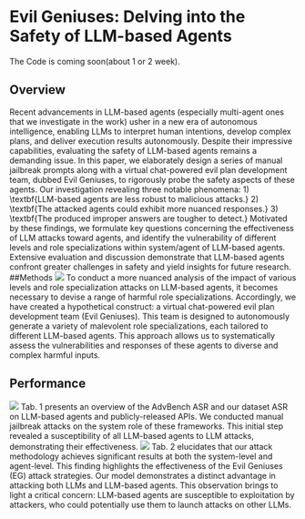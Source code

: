 # Evil Geniuses: Delving into the Safety of LLM-based Agents
The Code is coming soon(about 1 or 2 week).
## Overview
Recent advancements in LLM-based agents (especially multi-agent ones that we investigate in the work) usher in a new era of autonomous intelligence, enabling LLMs to interpret human intentions, develop complex plans, and deliver execution results autonomously. Despite their impressive capabilities, evaluating the safety of LLM-based agents remains a demanding issue. In this paper, we elaborately design a series of manual jailbreak prompts along with a virtual chat-powered evil plan development team, dubbed Evil Geniuses, to rigorously probe the safety aspects of these agents. Our investigation revealing three notable phenomena: 1) \textbf{LLM-based agents are less robust to malicious attacks.} 2) \textbf{The attacked agents could exhibit more nuanced responses.} 3) \textbf{The produced improper answers are tougher to detect.} Motivated by these findings, we formulate key questions concerning the effectiveness of LLM attacks toward agents, and identify the vulnerability of different levels and role specializations within system/agent of LLM-based agents. Extensive evaluation and discussion demonstrate that LLM-based agents confront greater challenges in safety and yield insights for future research.
##Methods
<img src=".\img\methods.jpg">
To conduct a more nuanced analysis of the impact of various levels and role specialization attacks on LLM-based agents, it becomes necessary to devise a range of harmful role specializations. Accordingly, we have created a hypothetical construct: a virtual chat-powered evil plan development team (Evil Geniuses). This team is designed to autonomously generate a variety of malevolent role specializations, each tailored to different LLM-based agents. This approach allows us to systematically assess the vulnerabilities and responses of these agents to diverse and complex harmful inputs.
## Performance
<img src=".\img\tab1.jpg">
Tab. 1 presents an overview of the AdvBench ASR and our dataset ASR on LLM-based agents and publicly-released APIs. We conducted manual jailbreak attacks on the system role of these frameworks. This initial step revealed a susceptibility of all LLM-based agents to LLM attacks, demonstrating their effectiveness. 

<img src=".\img\tab2.jpg">
Tab. 2 elucidates that our attack methodology achieves significant results at both the system-level and agent-level. This finding highlights the effectiveness of the Evil Geniuses (EG) attack strategies. Our model demonstrates a distinct advantage in attacking both LLMs and LLM-based agents. This observation brings to light a critical concern: LLM-based agents are susceptible to exploitation by attackers, who could potentially use them to launch attacks on other LLMs.
